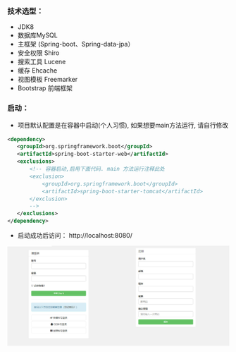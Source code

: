 ### 技术选型：
* JDK8
* 数据库MySQL
* 主框架 (Spring-boot、Spring-data-jpa）
* 安全权限 Shiro
* 搜索工具 Lucene
* 缓存 Ehcache
* 视图模板 Freemarker
* Bootstrap 前端框架

### 启动：
 - 项目默认配置是在容器中启动(个人习惯), 如果想要main方法运行, 请自行修改
 ```xml
<dependency>
    <groupId>org.springframework.boot</groupId>
    <artifactId>spring-boot-starter-web</artifactId>
    <exclusions>
        <!-- 容器启动,启用下面代码. main 方法运行注释此处
        <exclusion>
            <groupId>org.springframework.boot</groupId>
            <artifactId>spring-boot-starter-tomcat</artifactId>
        </exclusion>
        -->
    </exclusions>
</dependency>
```
- 启动成功后访问： http://localhost:8080/

![image](https://github.com/linbainian/bklog/blob/master/mblog/1.jpeg)
